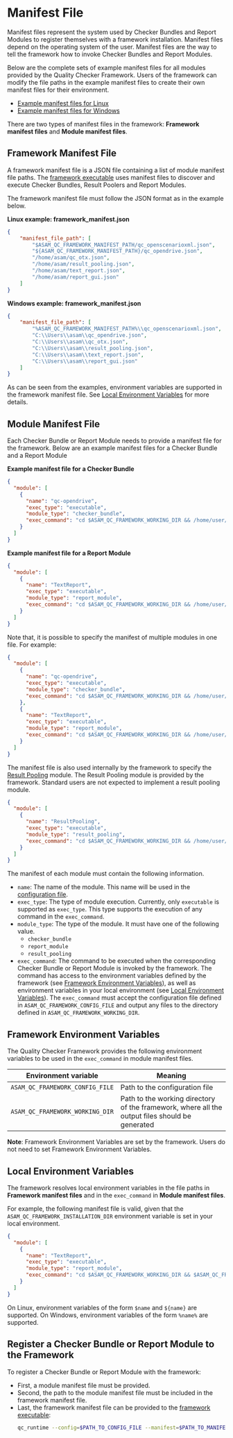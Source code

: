 # Manifest File

Manifest files represent the system used by Checker Bundles and Report Modules to register themselves with a framework installation. Manifest files depend on the operating system of the user. Manifest files are the way to tell the framework how to invoke Checker Bundles and Report Modules.

Below are the complete sets of example manifest files for all modules provided by the Quality Checker Framework. Users of the framework can modify the file paths in the example manifest files to create their own manifest files for their environment.
* [Example manifest files for Linux](../../manifest_examples/linux/)
* [Example manifest files for Windows](../../manifest_examples/windows/)

There are two types of manifest files in the framework: **Framework manifest files** and **Module manifest files**.

## Framework Manifest File

A framework manifest file is a JSON file containing a list of module manifest file paths.
The [framework executable](python_framework_module.md) uses manifest files to discover
and execute Checker Bundles, Result Poolers and Report Modules.

The framework manifest file must follow the JSON format as in the example below.

**Linux example: framework_manifest.json**
```json
{
    "manifest_file_path": [
        "$ASAM_QC_FRAMEWORK_MANIFEST_PATH/qc_openscenarioxml.json",
        "${ASAM_QC_FRAMEWORK_MANIFEST_PATH}/qc_opendrive.json",
        "/home/asam/qc_otx.json",
        "/home/asam/result_pooling.json",
        "/home/asam/text_report.json",
        "/home/asam/report_gui.json"
    ]
}
```

**Windows example: framework_manifest.json**
```json
{
    "manifest_file_path": [
        "%ASAM_QC_FRAMEWORK_MANIFEST_PATH%\\qc_openscenarioxml.json",
        "C:\\Users\\asam\\qc_opendrive.json",
        "C:\\Users\\asam\\qc_otx.json",
        "C:\\Users\\asam\\result_pooling.json",
        "C:\\Users\\asam\\text_report.json",
        "C:\\Users\\asam\\report_gui.json"
    ]
}
```

As can be seen from the examples, environment variables are supported in the framework manifest file. See [Local Environment Variables](#local-environment-variables) for more details.

## Module Manifest File

Each Checker Bundle or Report Module needs to provide a manifest file for the framework.
Below are an example manifest files for a Checker Bundle and a Report Module

**Example manifest file for a Checker Bundle**

```json
{
  "module": [
    {
      "name": "qc-opendrive",
      "exec_type": "executable",
      "module_type": "checker_bundle",
      "exec_command": "cd $ASAM_QC_FRAMEWORK_WORKING_DIR && /home/user/.venv/bin/python -m qc_opendrive.main -c $ASAM_QC_FRAMEWORK_CONFIG_FILE"
    }
  ]
}
```

**Example manifest file for a Report Module**

```json
{
  "module": [
    {
      "name": "TextReport",
      "exec_type": "executable",
      "module_type": "report_module",
      "exec_command": "cd $ASAM_QC_FRAMEWORK_WORKING_DIR && /home/user/qc-framework/bin/TextReport $ASAM_QC_FRAMEWORK_CONFIG_FILE"
    }
  ]
}
```

Note that, it is possible to specify the manifest of multiple modules in one file. For example:

```json
{
  "module": [
    {
      "name": "qc-opendrive",
      "exec_type": "executable",
      "module_type": "checker_bundle",
      "exec_command": "cd $ASAM_QC_FRAMEWORK_WORKING_DIR && /home/user/.venv/bin/python -m qc_opendrive.main -c $ASAM_QC_FRAMEWORK_CONFIG_FILE"
    },
    {
      "name": "TextReport",
      "exec_type": "executable",
      "module_type": "report_module",
      "exec_command": "cd $ASAM_QC_FRAMEWORK_WORKING_DIR && /home/user/qc-framework/bin/TextReport $ASAM_QC_FRAMEWORK_CONFIG_FILE"
    }
  ]
}
```

The manifest file is also used internally by the framework to specify the [Result Pooling](architecture.md#workflow-asam-quality-checker-framework) module. The Result Pooling module is provided by the framework. Standard users are not expected to implement a result pooling module.

```json
{
  "module": [
    {
      "name": "ResultPooling",
      "exec_type": "executable",
      "module_type": "result_pooling",
      "exec_command": "cd $ASAM_QC_FRAMEWORK_WORKING_DIR && /home/user/qc-framework/bin/ResultPooling $ASAM_QC_FRAMEWORK_WORKING_DIR $ASAM_QC_FRAMEWORK_CONFIG_FILE"
    }
  ]
}
```

The manifest of each module must contain the following information.

* `name`: The name of the module. This name will be used in the [configuration file](file_formats.md).
* `exec_type`: The type of module execution. Currently, only `executable` is supported as `exec_type`. This type supports the execution of any command in the `exec_command`.
* `module_type`: The type of the module. It must have one of the following value.
  * `checker_bundle`
  * `report_module`
  * `result_pooling`
* `exec_command`: The command to be executed when the corresponding Checker Bundle or Report Module is invoked by the framework. The command has access to the environment variables defined by the framework (see [Framework Environment Variables](#framework-environment-variables)), as well as environment variables in your local environment (see [Local Environment Variables](#local-environment-variables)). The `exec_command` must accept the configuration file defined in `ASAM_QC_FRAMEWORK_CONFIG_FILE` and output any files to the directory defined in `ASAM_QC_FRAMEWORK_WORKING_DIR`.

## Framework Environment Variables

The Quality Checker Framework provides the following environment variables to be used in the `exec_command` in module manifest files.

| Environment variable | Meaning |
| --- | --- |
| `ASAM_QC_FRAMEWORK_CONFIG_FILE` | Path to the configuration file |
| `ASAM_QC_FRAMEWORK_WORKING_DIR` | Path to the working directory of the framework, where all the output files should be generated |

**Note**: Framework Environment Variables are set by the framework. Users do not need to set Framework Environment Variables.

## Local Environment Variables

The framework resolves local environment variables in the file paths in **Framework manifest files** and in the `exec_command` in **Module manifest files**.

For example, the following manifest file is valid, given that the `ASAM_QC_FRAMEWORK_INSTALLATION_DIR` environment variable is set in your local environment.

```json
{
  "module": [
    {
      "name": "TextReport",
      "exec_type": "executable",
      "module_type": "report_module",
      "exec_command": "cd $ASAM_QC_FRAMEWORK_WORKING_DIR && $ASAM_QC_FRAMEWORK_INSTALLATION_DIR/TextReport $ASAM_QC_FRAMEWORK_CONFIG_FILE"
    }
  ]
}
```

On Linux, environment variables of the form `$name` and `${name}` are supported. On Windows, environment variables of the form `%name%` are supported.

## Register a Checker Bundle or Report Module to the Framework

To register a Checker Bundle or Report Module with the framework:
* First, a module manifest file must be provided.
* Second, the path to the module manifest file must be included in the framework manifest file.
* Last, the framework manifest file can be provided to the [framework executable](python_qc_framework.md):
  ```bash
  qc_runtime --config=$PATH_TO_CONFIG_FILE --manifest=$PATH_TO_MANIFEST_FILE
  ```
